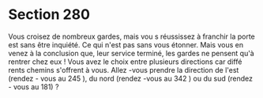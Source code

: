 # Section 280

Vous croisez de nombreux gardes, mais vou s réussissez à
franchir la porte est sans être inquiété. Ce qui n'est pas sans vous
étonner. Mais vous en venez à la conclusion que, leur service
terminé, les gardes ne pensent qu'à rentrer chez eux ! Vous avez
le choix entre plusieurs directions car diffé rents chemins
s'offrent à vous. Allez -vous prendre la direction de l'est (rendez -
vous au 245 ), du nord (rendez -vous au 342 ) ou du sud (rendez -
vous au 181) ?
